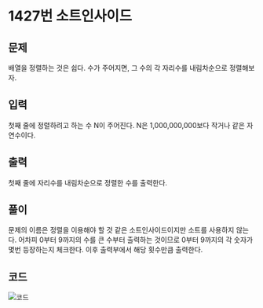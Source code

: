 # **1427번** 소트인사이드

[문자열]: https://www.acmicpc.net/problem/1427	"소트인사이드"



## 문제

배열을 정렬하는 것은 쉽다. 수가 주어지면, 그 수의 각 자리수를 내림차순으로 정렬해보자.



## 입력

첫째 줄에 정렬하려고 하는 수 N이 주어진다. N은 1,000,000,000보다 작거나 같은 자연수이다.



## 출력

첫째 줄에 자리수를 내림차순으로 정렬한 수를 출력한다.



## 풀이

문제의 이름은 정렬을 이용해야 할 것 같은 소트인사이드이지만 소트를 사용하지 않는다.
어차피 0부터 9까지의 수를 큰 수부터 출력하는 것이므로 0부터 9까지의 각 숫자가 몇번 등장하는지 체크한다.
이후 출력부에서 해당 횟수만큼 출력한다.



## 코드


![코드](https://github.com/SuhYC/AmateurGramer/blob/main/week1/1427/1427.png?raw=true)

